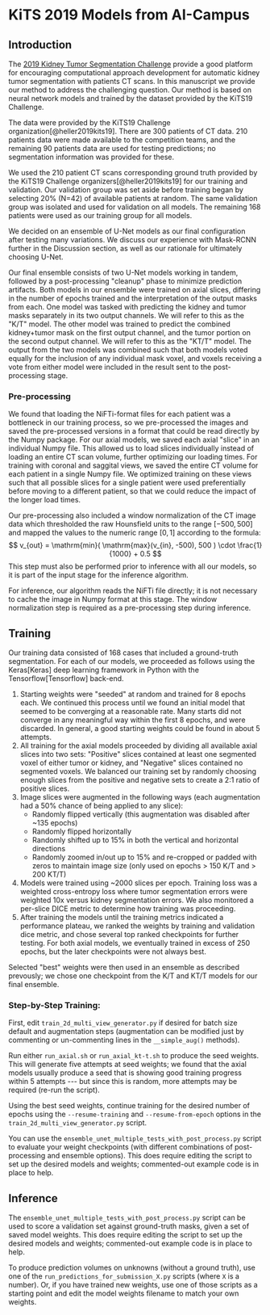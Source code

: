 # KiTS 2019 Models from AI-Campus
## Introduction
The [2019 Kidney Tumor Segmentation Challenge](https://kits19.grand-challenge.org/) provide a good platform for encouraging computational approach development for automatic kidney tumor segmentation with patients CT scans. In this manuscript we provide our method to address the challenging question. Our method is based on neural network models and trained by the dataset provided by the KiTS19 Challenge.

The data were provided by the KiTS19 Challenge organization[@heller2019kits19]. There are 300 patients of CT data. 210 patients data were made available to the competition teams, and the remaining 90 patients data are used for testing predictions; no segmentation information was provided for these.

We used the 210 patient CT scans corresponding ground truth provided by the KiTS19 Challenge organizers[@heller2019kits19] for our training and validation.  Our validation group was set aside before training began by selecting 20% (N=42) of available patients at random.  The same validation group was isolated and used for validation on all models.  The remaining 168 patients were used as our training group for all models.

We decided on an ensemble of U-Net models as our final configuration after testing many variations.  We discuss our experience with Mask-RCNN further in the Discussion section, as well as our rationale for ultimately choosing U-Net.

Our final ensemble consists of two U-Net models working in tandem, followed by a post-processing "cleanup" phase to minimize prediction artifacts.  Both models in our ensemble were trained on axial slices, differing in the number of epochs trained and the interpretation of the output masks from each.  One model was tasked with predicting the kidney and tumor masks separately in its two output channels.  We will refer to this as the "K/T" model.  The other model was trained to predict the combined kidney+tumor mask on the first output channel, and the tumor portion on the second output channel.  We will refer to this as the "KT/T" model.  The output from the two models was combined such that both models voted equally for the inclusion of any individual mask voxel, and voxels receiving a vote from either model were included in the result sent to the post-processing stage.

### Pre-processing
We found that loading the NiFTi-format files for each patient was a bottleneck in our training process, so we pre-processed the images and saved the pre-processed versions in a format that could be read directly by the Numpy package.  For our axial models, we saved each axial "slice" in an individual Numpy file.  This allowed us to load slices individually instead of loading an entire CT scan volume, further optimizing our loading times.  For training with coronal and saggital views, we saved the entire CT volume for each patient in a single Numpy file.  We optimized training on these views such that all possible slices for a single patient were used preferentially before moving to a different patient, so that we could reduce the impact of the longer load times.

Our pre-processing also included a window normalization of the CT image data which thresholded the raw Hounsfield units to the range $[-500,500]$ and mapped the values to the numeric range $[0,1]$ according to the formula:
$$
v_{out} = \mathrm{min}( \mathrm{max}(v_{in}, -500), 500 ) \cdot \frac{1}{1000} + 0.5
$$
This step must also be performed prior to inference with all our models, so it is part of the input stage for the inference algorithm.

For inference, our algorithm reads the NiFTi file directly; it is not necessary to cache the image in Numpy format at this stage.  The window normalization step is required as a pre-processing step during inference.

## Training

Our training data consisted of 168 cases that included a ground-truth segmentation.  For each of our models, we proceeded as follows using the Keras[Keras] deep learning framework in Python with the Tensorflow[Tensorflow] back-end.

1. Starting weights were "seeded" at random and trained for 8 epochs each.  We continued this process until we found an initial model that seemed to be converging at a reasonable rate.  Many starts did not converge in any meaningful way within the first 8 epochs, and were discarded.  In general, a good starting weights could be found in about 5 attempts.
2. All training for the axial models proceeded by dividing all available axial slices into two sets: "Positive" slices contained at least one segmented voxel of either tumor or kidney, and "Negative" slices contained no segmented voxels.  We balanced our training set by randomly choosing enough slices from the positive and negative sets to create a 2:1 ratio of positive slices.
3. Image slices were augmented in the following ways (each augmentation had a 50% chance of being applied to any slice):
    * Randomly flipped vertically   (this augmentation was disabled after ~135 epochs)
    * Randomly flipped horizontally
    * Randomly shifted up to 15% in both the vertical and horizontal directions
    * Randomly zoomed in/out up to 15% and re-cropped or padded with zeros to maintain image size  (only used on epochs > 150 K/T and > 200 KT/T)
4. Models were trained using \~2000 slices per epoch.  Training loss was a weighted cross-entropy loss where tumor segmentation errors were weighted 10x versus kidney segmentation errors.  We also monitored a per-slice DICE metric to determine how training was proceeding.
5. After training the models until the training metrics indicated a performance plateau, we ranked the weights by training and validation dice metric, and chose several top ranked checkpoints for further testing.  For both axial models, we eventually trained in excess of 250 epochs, but the later checkpoints were not always best.

Selected "best" weights were then used in an ensemble as described prevously; we chose one checkpoint from the K/T and KT/T models for our final ensemble.

### Step-by-Step Training:
First, edit `train_2d_multi_view_generator.py` if desired for batch size default and augmentation steps (augmentation can be modified just by commenting or un-commenting lines in the `__simple_aug()` methods).

Run either `run_axial.sh` or `run_axial_kt-t.sh` to produce the seed weights.  This will generate five attempts at seed weights; we found that the axial models usually produce a seed that is showing good training progress within 5 attempts --- but since this is random, more attempts may be required (re-run the script).

Using the best seed weights, continue training for the desired number of epochs using the `--resume-training` and `--resume-from-epoch` options in the `train_2d_multi_view_generator.py` script.

You can use the `ensemble_unet_multiple_tests_with_post_process.py` script to evaluate your weight checkpoints (with different combinations of post-processing and ensemble options).  This does require editing the script to set up the desired models and weights; commented-out example code is in place to help.

## Inference

The `ensemble_unet_multiple_tests_with_post_process.py` script can be used to score a validation set against ground-truth masks, given a set of saved model weights. This does require editing the script to set up the desired models and weights; commented-out example code is in place to help.

To produce prediction volumes on unknowns (without a ground truth), use one of the `run_predictions_for_submission_X.py` scripts (where `X` is a number).  Or, if you have trained new weights, use one of those scripts as a starting point and edit the model weights filename to match your own weights.

